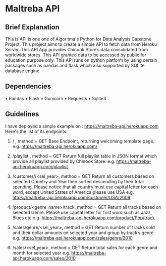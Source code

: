# Maltreba API

## Brief Explanation
This is API is one one of  Algoritma's Python for Data Analysis Capstone Project. This project aims to create a simple API to fetch data from Heroku Server.
This API App provides Chinook Store’s data consolidated from worldwide stores. This API granted data to be accessed by public for education purpose only.
This API runs on python platform by using certain packages such as pandas and flask which also supported by SQLite database engine.

## Dependencies 
•	Pandas
•	Flask
•	Gunicorn
•	Requests
•	Sqlite3

## Guidelines

I have deployed a simple example on : https://maltreba-api.herokuapp.com Here's the list of its endpoints:
1. / , method = GET
Base Endpoint, returning welcoming template page.
e.g.  https://maltreba-api.herokuapp.com/

2. /playlist , method = GET
Return full playlist table in JSON format which provide all playlist provided by Chinook Store.
e.g. https://maltreba-api.herokuapp.com/playlist
    
3. /customer/<Country>/<sel_year>, method = GET
Return all customers based on selected Country and Year then sorted descending by their total spending. Please notice that all country must use capital letter for each word, except United States of America please use USA
e.g. https://maltreba-api.herokuapp.com/customer/USA/2009

4. /product/<genre_name>/track, method = GET
Return all tracks based on selected Genre. Please use capital letter for first word such as Jazz, Blues etc
e.g. https://maltreba-api.herokuapp.com/product/Pop/track

4. /sales/genre/<sel_year>, method = GET
Return number of tracks sold and their dollar amounts on selected year and group by track’s genre
e.g. https://maltreba-api.herokuapp.com/sales/genre/2010

4. /sales/<sel_year>, method = GET
Return total sales for each genre and month for selected year
e.g. https://maltreba-api.herokuapp.com/sales/2010
